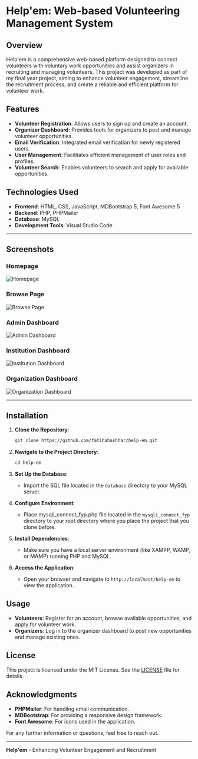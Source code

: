 # Help'em: Web-based Volunteering Management System

## Overview
Help'em is a comprehensive web-based platform designed to connect volunteers with voluntary work opportunities and assist organizers in recruiting and managing volunteers. This project was developed as part of my final year project, aiming to enhance volunteer engagement, streamline the recruitment process, and create a reliable and efficient platform for volunteer work.

## Features
- **Volunteer Registration**: Allows users to sign up and create an account.
- **Organizer Dashboard**: Provides tools for organizers to post and manage volunteer opportunities.
- **Email Verification**: Integrated email verification for newly registered users.
- **User Management**: Facilitates efficient management of user roles and profiles.
- **Volunteer Search**: Enables volunteers to search and apply for available opportunities.

## Technologies Used
- **Frontend**: HTML, CSS, JavaScript, MDBootstrap 5, Font Awesome 5
- **Backend**: PHP, PHPMailer
- **Database**: MySQL
- **Development Tools**: Visual Studio Code

---

## Screenshots

### Homepage
![Homepage](images/homepage-image.png)

### Browse Page
![Browse Page](images/browse-image.png)

### Admin Dashboard
![Admin Dashboard](images/admin-dashboard-image.png)

### Institution Dashboard
![Institution Dashboard](images/institution-dashboard-image.png)

### Organization Dashboard
![Organization Dashboard](images/organization-dashboard-image.png)

---

## Installation
1. **Clone the Repository**:
    ```bash
    git clone https://github.com/fatihahashhar/help-em.git
    ```
2. **Navigate to the Project Directory**:
    ```bash
    cd help-em
    ```
3. **Set Up the Database**:
   - Import the SQL file located in the `database` directory to your MySQL server.

4. **Configure Environment**:
   - Place mysqli_connect_fyp.php file located in the `mysqli_connect_fyp` directory to your root directory where you place the project that you clone before.

5. **Install Dependencies**:
   - Make sure you have a local server environment (like XAMPP, WAMP, or MAMP) running PHP and MySQL.

6. **Access the Application**:
   - Open your browser and navigate to `http://localhost/help-em` to view the application.

## Usage
- **Volunteers**: Register for an account, browse available opportunities, and apply for volunteer work.
- **Organizers**: Log in to the organizer dashboard to post new opportunities and manage existing ones.

## License
This project is licensed under the MIT License. See the [LICENSE](LICENSE) file for details.

## Acknowledgments
- **PHPMailer**: For handling email communication.
- **MDBootstrap**: For providing a responsive design framework.
- **Font Awesome**: For icons used in the application.

For any further information or questions, feel free to reach out.

---

**Help'em** - Enhancing Volunteer Engagement and Recruitment
